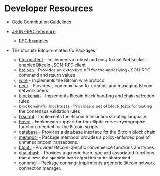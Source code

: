 # Developer Resources

* [Code Contribution Guidelines](https://github.com/revolutionchain/btcd/tree/master/docs/code_contribution_guidelines.md)

* [JSON-RPC Reference](https://github.com/revolutionchain/btcd/tree/master/docs/json_rpc_api.md)
  * [RPC Examples](https://github.com/revolutionchain/btcd/tree/master/docs/json_rpc_api.md#ExampleCode)

* The btcsuite Bitcoin-related Go Packages:
  * [btcrpcclient](https://github.com/revolutionchain/btcd/tree/master/rpcclient) - Implements a
    robust and easy to use Websocket-enabled Bitcoin JSON-RPC client
  * [btcjson](https://github.com/revolutionchain/btcd/tree/master/btcjson) - Provides an extensive API
    for the underlying JSON-RPC command and return values
  * [wire](https://github.com/revolutionchain/btcd/tree/master/wire) - Implements the
    Bitcoin wire protocol
  * [peer](https://github.com/revolutionchain/btcd/tree/master/peer) -
    Provides a common base for creating and managing Bitcoin network peers.
  * [blockchain](https://github.com/revolutionchain/btcd/tree/master/blockchain) -
    Implements Bitcoin block handling and chain selection rules
  * [blockchain/fullblocktests](https://github.com/revolutionchain/btcd/tree/master/blockchain/fullblocktests) -
    Provides a set of block tests for testing the consensus validation rules
  * [txscript](https://github.com/revolutionchain/btcd/tree/master/txscript) -
    Implements the Bitcoin transaction scripting language
  * [btcec](https://github.com/revolutionchain/btcd/tree/master/btcec) - Implements
    support for the elliptic curve cryptographic functions needed for the
    Bitcoin scripts
  * [database](https://github.com/revolutionchain/btcd/tree/master/database) -
    Provides a database interface for the Bitcoin block chain
  * [mempool](https://github.com/revolutionchain/btcd/tree/master/mempool) -
    Package mempool provides a policy-enforced pool of unmined bitcoin
    transactions.
  * [btcutil](https://github.com/revolutionchain/btcd/btcutil) - Provides Bitcoin-specific
    convenience functions and types
  * [chainhash](https://github.com/revolutionchain/btcd/tree/master/chaincfg/chainhash) -
    Provides a generic hash type and associated functions that allows the
    specific hash algorithm to be abstracted.
  * [connmgr](https://github.com/revolutionchain/btcd/tree/master/connmgr) -
    Package connmgr implements a generic Bitcoin network connection manager.
